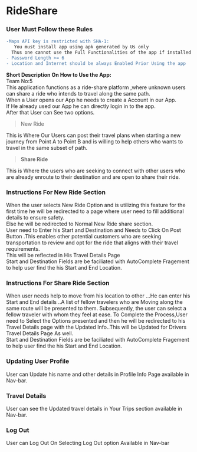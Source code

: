 # RideShare

### User Must Follow these Rules
```diff
-Maps API key is restricted with SHA-1:
   You must install app using apk generated by Us only
  Thus one cannot use the Full Functionalities of the app if installed through their local machine.
- Password Length >= 6
- Location and Internet should be always Enabled Prior Using the app
```

**Short Description On How to Use the App:**
<br>
Team No:5
<br>
This application functions as a ride-share platform ,where unknown users can share a ride who intends to travel along the same path.
<br>
When a User opens our App he needs to create a Account in our App.
<br>
If He already used our App he can directly login in to the app.
<br>
After that User can See two options.
>  New Ride

This is Where Our Users can post their travel plans when starting a new journey from Point A to Point B and is willing to help others who wants to travel in the same subset of path.
>**Share Ride**

This is Where the users who are seeking to connect with other users who are already enroute to their destination and are open to share their ride.
### Instructions For New Ride Section
When the user selects New Ride Option and is utilizing this feature for the first time he will be redirected to a page where user need to fill additional details to ensure safety.<br>
Else he will be redirected to Normal New Ride share section.<br>
User need to Enter his Start and Destination and Needs to Click On Post Button .This enables other potential customers who are seeking transportation to review and opt for the ride that aligns with their travel requirements.<br>This will be reflected in His Travel Details Page<br>Start and Destination Fields are be faciliated with AutoComplete Fragement to help user find the his Start and End Location.

### **Instructions For Share Ride Section**
When user needs help to move from his location to other ...He can enter his Start and End details ..A list of fellow travelers who are Moving along the same route will be presented to them. Subsequently, the user can select a fellow traveler with whom they feel at ease.
To Complete the Process,User need to Select the Options presented and then he will be redirected to his Travel Details page with the Updated Info..This will be Updated for Drivers Travel Details Page As well.<br>
Start and Destination Fields are be faciliated with AutoComplete Fragement to help user find the his Start and End Location.

### **Updating User Profile**
User can Update his name and other details in Profile Info Page available in Nav-bar.

### **Travel Details**
User can see the Updated travel details in Your Trips section available in Nav-bar.

### **Log Out**
User can Log Out On Selecting Log Out option Available in Nav-bar

<br>

